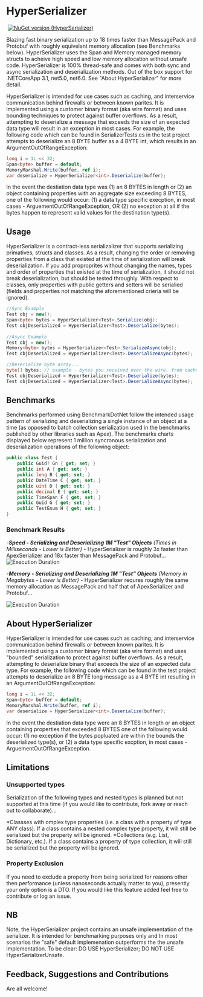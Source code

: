 # HyperSerializer
![]()
[![NuGet version (HyperSerializer)](https://img.shields.io/badge/nuget-v1.0.6-blue?style=flat-square)](https://www.nuget.org/packages/HyperSerializer/)

Blazing fast binary serialization up to 18 times faster than MessagePack and Protobuf with roughly equivelant memory allocation (see Benchmarks below).  HyperSerializer uses the Span<T> and Memory<T> managed memory structs to acheive high speed and low memory allocation without unsafe code.  HyperSerializer is 100% thread-safe and comes with both sync and async serialization and deserialization methods.  Out of the box support for .NETCoreApp 3.1, net5.0, net6.0.  See "About HyperSerializer" for more detail.
    
HyperSerializer is intended for use cases such as caching, and interservice communication behind firewalls or between known parites.  It is implemented using a customer binary format (aka wire format) and uses bounding techniques to protect against buffer overflows.  As a result, attempting to deserialize a message that exceeds the size of an expected data type will result in an exception in most cases.  For example, the following code which can be found in SerializerTests.cs in the test project attempts to deserialize an 8 BYTE buffer as a 4 BYTE int, which results in an ArgumentOutOfRangeException:

```csharp
long i = 1L << 32;
Span<byte> buffer = default;
MemoryMarshal.Write(buffer, ref i);
var deserialize = HyperSerializer<int>.Deserialize(buffer);
```
In the event the destiation data type was (1) an 8 BYTES in length or (2) an object containing properties with an aggregate size exceeding 8 BYTES, one of the following would occur: (1) a data type specific execption, in most cases - ArguementOutOfRangeException, OR (2) no exception at all if the bytes happen to represent valid values for the destination type(s).

## Usage
HyperSerializer is a contract-less serializalizer that supports serializing primatives, structs and classes.  As a result, changing the order or removing properties from a class that existed at the time of serialization will break deserialization.  If you add proproprites without changing the names, types and order of properties that existed at the time of serialization, it should not break deserialization, but should be tested throughly.  With respect to classes, only properties with public getters and setters will be serialied (fields and properties not matching the aforementioned crieria will be ignored).

```csharp
//Sync Example
Test obj = new();
Span<byte> bytes = HyperSerializer<Test>.Serialize(obj);
Test objDeserialized = HyperSerializer<Test>.Deserialize(bytes);
    
//Async Example
Test obj = new();
Memory<byte> bytes = HyperSerializer<Test>.SerializeAsync(obj);
Test objDeserialized = HyperSerializer<Test>.DeserializeAsync(bytes);

//Deserialize byte array...
byte[] bytes; // example - bytes you received over the wire, from cache etc...
Test objDeserialized = HyperSerializer<Test>.Deserialize(bytes);
Test objDeserialized = HyperSerializer<Test>.DeserializeAsync(bytes);
```
## Benchmarks
Benchmarks performed using BenchmarkDotNet follow the intended usage pattern of serializing and deserializing a single instance of an object at a time (as opposed to batch collection serialization used in the benchmarks published by other libraries such as Apex).  The benchmarks charts displayed below represent 1 million syncronous serialization and deserialization operations of the following object:

```csharp
public class Test {
    public Guid? Gn { get; set; }
    public int A { get; set; }
    public long B { get; set; }
    public DateTime C { get; set; }
    public uint D { get; set; }
    public decimal E { get; set; }
    public TimeSpan F { get; set; }
    public Guid G { get; set; }
    public TestEnum H { get; set; }
}
```
### Benchmark Results
-***Speed - Serializing and Deserializing 1M "Test" Objects***
_(Times in Milliseconds - Lower is Better)_ - HyperSerializer is roughly 3x faster than ApexSerializer and 18x faster than MessagePack and Protobuf...
![Execution Duration](https://github.com/Hyperlnq/HyperSerializer/blob/main/BenchmarkAssets/Time.png)

-***Memory - Serializing and Deserializing 1M "Test" Objects***
_(Memory in Megabytes - Lower is Better)_ - HyperSerializer requres roughly the same memory allocation as MessagePack and half that of ApexSerializer and Protobuf...
    
![Execution Duration](https://github.com/Hyperlnq/HyperSerializer/blob/main/BenchmarkAssets/Space.png)
      
## About HyperSerializer
HyperSerializer is intended for use cases such as caching, and interservice communication behind firewalls or between known parites.  It is implemented using a customer binary format (aka wire format) and uses "bounded" serialization to protect against buffer overflows.  As a result, attempting to deserialize binary that exceeds the size of an expected data type.  For example, the following code which can be found in the test project attempts to deserialize an 8 BYTE long message as a 4 BYTE int resulting in an ArgumentOutOfRangeException:

```csharp
long i = 1L << 32;
Span<byte> buffer = default;
MemoryMarshal.Write(buffer, ref i);
var deserialize = HyperSerializer<int>.Deserialize(buffer);
```
In the event the destiation data type were an 8 BYTES in length or an object containing properties that exceeded 8 BYTES one of the following would occur: (1) no exception if the bytes popluated are within the bounds the deserialized type(s), or (2) a data type specific excption, in most cases - ArguementOutOfRangeException.
    
## Limitations 
### Unsupported types
Serialization of the following types and nested types is planned but not supported at this time (if you would like to contribute, fork away or reach out to collaborate)...

*Classses with omplex type properties (i.e. a class with a property of type ANY class).  If a class contains a nested complex type property, it will still be serialized but the property will be ignored.
*Collections (e.g. List, Dictionary, etc.). If a class contains a property of type collection, it will still be serialized but the property will be ignored.

### Property Exclusion
If you need to exclude a property from being serialized for reasons other then performance (unless nanoseconds actually matter to you), presently your only option is a DTO.  If you would like this feature added feel free to contribute or log an issue.

## NB
Note, the HyperSerializer project contains an unsafe implementation of the serializer.  It is intended for benchmarking purposes only and  In most scenarios the "safe" default implemenation outperforms the the unsafe implementation.  To be clear: DO USE HyperSerializer<T>; DO NOT USE HyperSerializerUnsafe<T>.
    
## Feedback, Suggestions and Contributions
Are all welcome!
